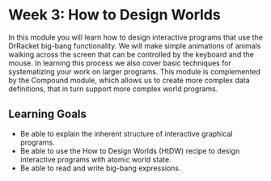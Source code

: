 # Week 3: How to Design Worlds

In this module you will learn how to design interactive programs that use the DrRacket big-bang functionality. We will make simple animations of animals walking across the screen that can be controlled by the keyboard and the mouse. In learning this process we also cover basic techniques for systematizing your work on larger programs. This module is complemented by the Compound module, which allows us to create more complex data definitions, that in turn support more complex world programs.

## Learning Goals

- Be able to explain the inherent structure of interactive graphical programs.
- Be able to use the How to Design Worlds (HtDW) recipe to design interactive programs with atomic world state.
- Be able to read and write big-bang expressions.